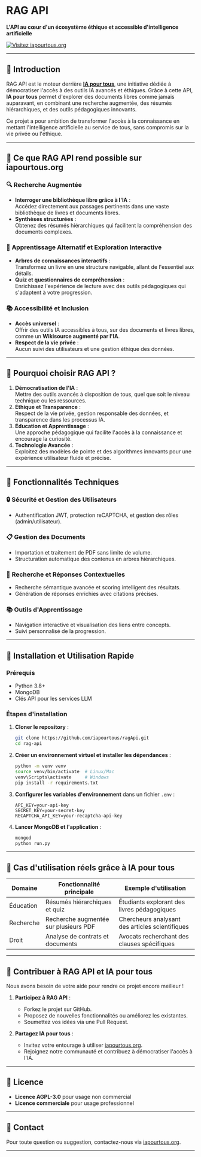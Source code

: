 # **RAG API**  
**L'API au cœur d'un écosystème éthique et accessible d'intelligence artificielle**  

[![Visitez iapourtous.org](https://img.shields.io/badge/Visitez-iapourtous.org-blue)](https://iapourtous.org)

---

## 🌟 **Introduction**  
RAG API est le moteur derrière **[IA pour tous](https://iapourtous.org)**, une initiative dédiée à démocratiser l'accès à des outils IA avancés et éthiques. Grâce à cette API, **IA pour tous** permet d'explorer des documents libres comme jamais auparavant, en combinant une recherche augmentée, des résumés hiérarchiques, et des outils pédagogiques innovants.

Ce projet a pour ambition de transformer l'accès à la connaissance en mettant l'intelligence artificielle au service de tous, sans compromis sur la vie privée ou l'éthique.

---

## 🌟 **Ce que RAG API rend possible sur iapourtous.org**  
### 🔍 **Recherche Augmentée**  
- **Interroger une bibliothèque libre grâce à l'IA** :  
  Accédez directement aux passages pertinents dans une vaste bibliothèque de livres et documents libres.
- **Synthèses structurées** :  
  Obtenez des résumés hiérarchiques qui facilitent la compréhension des documents complexes.

### 🌳 **Apprentissage Alternatif et Exploration Interactive**  
- **Arbres de connaissances interactifs** :  
  Transformez un livre en une structure navigable, allant de l'essentiel aux détails.  
- **Quiz et questionnaires de compréhension** :  
  Enrichissez l'expérience de lecture avec des outils pédagogiques qui s'adaptent à votre progression.

### 📚 **Accessibilité et Inclusion**  
- **Accès universel** :  
  Offrir des outils IA accessibles à tous, sur des documents et livres libres, comme un **Wikisource augmenté par l'IA**.
- **Respect de la vie privée** :  
  Aucun suivi des utilisateurs et une gestion éthique des données.

---

## 🌟 **Pourquoi choisir RAG API ?**
1. **Démocratisation de l'IA** :  
   Mettre des outils avancés à disposition de tous, quel que soit le niveau technique ou les ressources.
2. **Éthique et Transparence** :  
   Respect de la vie privée, gestion responsable des données, et transparence dans les processus IA.  
3. **Éducation et Apprentissage** :  
   Une approche pédagogique qui facilite l'accès à la connaissance et encourage la curiosité.  
4. **Technologie Avancée** :  
   Exploitez des modèles de pointe et des algorithmes innovants pour une expérience utilisateur fluide et précise.

---

## 🔧 **Fonctionnalités Techniques**
### 🔒 **Sécurité et Gestion des Utilisateurs**
- Authentification JWT, protection reCAPTCHA, et gestion des rôles (admin/utilisateur).

### 📋 **Gestion des Documents**
- Importation et traitement de PDF sans limite de volume.
- Structuration automatique des contenus en arbres hiérarchiques.

### 🤖 **Recherche et Réponses Contextuelles**
- Recherche sémantique avancée et scoring intelligent des résultats.
- Génération de réponses enrichies avec citations précises.

### 📚 **Outils d'Apprentissage**
- Navigation interactive et visualisation des liens entre concepts.
- Suivi personnalisé de la progression.

---

## 🚀 **Installation et Utilisation Rapide**

### **Prérequis**  
- Python 3.8+  
- MongoDB  
- Clés API pour les services LLM  

### **Étapes d'installation**  

1. **Cloner le repository** :
   ```bash
   git clone https://github.com/iapourtous/ragApi.git
   cd rag-api
   ```

2. **Créer un environnement virtuel et installer les dépendances** :
   ```bash
   python -m venv venv
   source venv/bin/activate  # Linux/Mac
   venv\Scripts\activate     # Windows
   pip install -r requirements.txt
   ```

3. **Configurer les variables d'environnement** dans un fichier `.env` :
   ```env
   API_KEY=your-api-key
   SECRET_KEY=your-secret-key
   RECAPTCHA_API_KEY=your-recaptcha-api-key
   ```

4. **Lancer MongoDB et l'application** :
   ```bash
   mongod
   python run.py
   ```

---

## 🎯 **Cas d'utilisation réels grâce à IA pour tous**
| Domaine        | Fonctionnalité principale              | Exemple d'utilisation                              |
|----------------|----------------------------------------|--------------------------------------------------|
| Éducation      | Résumés hiérarchiques et quiz          | Étudiants explorant des livres pédagogiques      |
| Recherche      | Recherche augmentée sur plusieurs PDF | Chercheurs analysant des articles scientifiques  |
| Droit          | Analyse de contrats et documents      | Avocats recherchant des clauses spécifiques      |

---

## 🤝 **Contribuer à RAG API et IA pour tous**
Nous avons besoin de votre aide pour rendre ce projet encore meilleur !  

1. **Participez à RAG API** :
   - Forkez le projet sur GitHub.
   - Proposez de nouvelles fonctionnalités ou améliorez les existantes.
   - Soumettez vos idées via une Pull Request.

2. **Partagez IA pour tous** :
   - Invitez votre entourage à utiliser [iapourtous.org](https://iapourtous.org).  
   - Rejoignez notre communauté et contribuez à démocratiser l'accès à l'IA.

---

## 📄 **Licence**
- **Licence AGPL-3.0** pour usage non commercial
- **Licence commerciale** pour usage professionnel

---

## 📨 **Contact**
Pour toute question ou suggestion, contactez-nous via [iapourtous.org](https://iapourtous.org).

---


